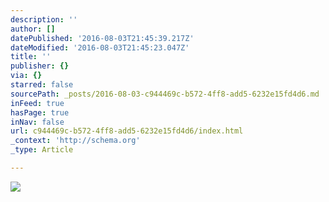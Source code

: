 ```yaml
---
description: ''
author: []
datePublished: '2016-08-03T21:45:39.217Z'
dateModified: '2016-08-03T21:45:23.047Z'
title: ''
publisher: {}
via: {}
starred: false
sourcePath: _posts/2016-08-03-c944469c-b572-4ff8-add5-6232e15fd4d6.md
inFeed: true
hasPage: true
inNav: false
url: c944469c-b572-4ff8-add5-6232e15fd4d6/index.html
_context: 'http://schema.org'
_type: Article

---
```

![](https://the-grid-user-content.s3-us-west-2.amazonaws.com/407b3817-8f91-4d0b-9449-5903b4b44abe.gif)